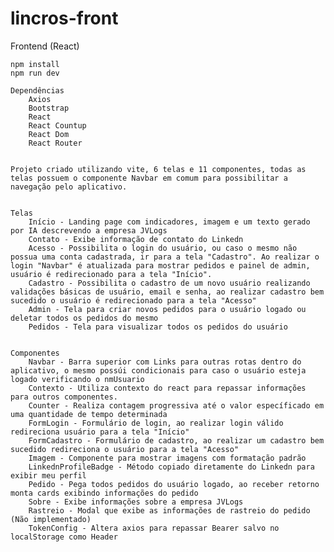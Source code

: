 # lincros-front

Frontend (React)

	npm install
	npm run dev

	Dependências
		Axios
		Bootstrap
		React
		React Countup
		React Dom
		React Router		


	Projeto criado utilizando vite, 6 telas e 11 componentes, todas as telas possuem o componente Navbar em comum para possibilitar a navegação pelo aplicativo.

		
	Telas
		Início - Landing page com indicadores, imagem e um texto gerado por IA descrevendo a empresa JVLogs
		Contato - Exibe informação de contato do Linkedn
		Acesso - Possibilita o login do usuário, ou caso o mesmo não possua uma conta cadastrada, ir para a tela "Cadastro". Ao realizar o login "Navbar" é atualizada para mostrar pedidos e painel de admin, usuário é redirecionado para a tela "Início".
		Cadastro - Possibilita o cadastro de um novo usuário realizando validações básicas de usuário, email e senha, ao realizar cadastro bem sucedido o usuário é redirecionado para a tela "Acesso"
		Admin - Tela para criar novos pedidos para o usuário logado ou deletar todos os pedidos do mesmo
		Pedidos - Tela para visualizar todos os pedidos do usuário

	
	Componentes
		Navbar - Barra superior com Links para outras rotas dentro do aplicativo, o mesmo possúi condicionais para caso o usuário esteja logado verificando o nmUsuario
		Contexto - Utiliza contexto do react para repassar informações para outros componentes.
		Counter - Realiza contagem progressiva até o valor específicado em uma quantidade de tempo determinada
		FormLogin - Formulário de login, ao realizar login válido redireciona usuário para a tela "Início"
		FormCadastro - Formulário de cadastro, ao realizar um cadastro bem sucedido redireciona o usuário para a tela "Acesso"
		Imagem - Componente para mostrar imagens com formatação padrão
		LinkednProfileBadge - Método copiado diretamente do Linkedn para exibir meu perfil
		Pedido - Pega todos pedidos do usuário logado, ao receber retorno monta cards exibindo informações do pedido
		Sobre - Exibe informações sobre a empresa JVLogs
		Rastreio - Modal que exibe as informações de rastreio do pedido (Não implementado)
		TokenConfig - Altera axios para repassar Bearer salvo no localStorage como Header

